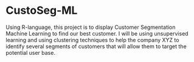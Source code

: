 # CustoSeg-ML
Using R-language, this project is to display Customer Segmentation Machine Learning to find our best customer. I will be using unsupervised learning and using clustering techniques to help the company XYZ to identify several segments of customers that will allow them to target the potential user base. 
